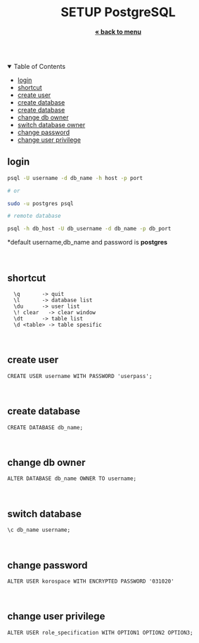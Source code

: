 
<p align="center">
    <h1 align="center">SETUP PostgreSQL</h1>
    <p align="center">
        <a href="../README.md"><strong>« back to menu</strong></a>
    </p>
    <br />
    <br />
</p>

<details open="open">
  <summary>Table of Contents</summary>
  <ul>
    <li>
      <a href="#login">login</a>
    </li>
    <li>
      <a href="#shortcut">shortcut</a>
    </li>
    <li>
      <a href="#create-user">create user</a>
    </li>
    <li>
      <a href="#create-database">create database</a>
    </li>
    <li>
      <a href="#create-database">create database</a>
    </li>
    <li>
      <a href="#change-db-owner">change db owner</a>
    </li>
    <li>
      <a href="#switch-database">switch database owner</a>
    </li>
    <li>
      <a href="#change-password">change password</a>
    </li>
    <li>
      <a href="#change-user-privilege">change user privilege</a>
    </li>
  </ul>
</details>

## login 
  ```sh
  psql -U username -d db_name -h host -p port

  # or

  sudo -u postgres psql

  # remote database

  psql -h db_host -U db_username -d db_name -p db_port
  ```
  *default username,db_name and password is <b>postgres</b>

<br />

## shortcut
  ```
    \q	     -> quit
	\l		 -> database list
	\du		 -> user list
	\! clear   -> clear window
	\dt		 -> table list
	\d <table> -> table spesific      
  ```

<br />

## create user
  ```
  CREATE USER username WITH PASSWORD 'userpass';
  ```
<br />

## create database
  ```
  CREATE DATABASE db_name;
  ```
<br />

## change db owner
  ```
  ALTER DATABASE db_name OWNER TO username;
  ```
<br />

## switch database
  ```
  \c db_name username;
  ```
<br />

## change password
  ```
  ALTER USER korospace WITH ENCRYPTED PASSWORD '031020'
  ```
<br />

## change user privilege
  ```
  ALTER USER role_specification WITH OPTION1 OPTION2 OPTION3;
  ```
<br />